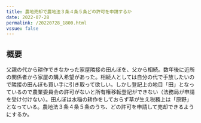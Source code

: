 ```yaml
---
title: 農地売却で農地法３条４条５条どの許可を申請するか
date: 2022-07-28
permalink: /20220728_1800.html
vssue: false
---
```


## 概要

父親の代から耕作できなかった家屋隣接の田んぼを、父から相続。数年後に近所の関係者から家屋の購入希望があった。相続人としては自分の代で手放したいので隣接の田んぼも買い手に引き取って欲しい。しかし登記上の地目「田」となっているので農業委員会の許可がないと所有権移転登記ができない（法務局が申請を受け付けない）。田んぼは水稲の耕作をしておらず草が生え税務上は「原野」となっている。農地法３条４条５条のうち、どの許可を申請して売却できるようにするか。